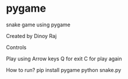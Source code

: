# pygame

snake game using pygame

Created by Dinoy Raj


Controls

Play using Arrow keys
Q for exit
C for play again



How to run?
pip install pygame
python snake.py
